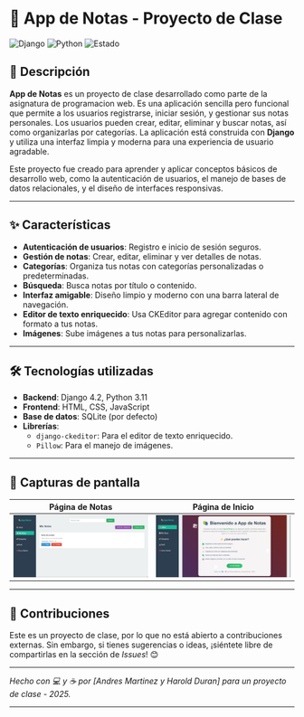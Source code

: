 # 📝 App de Notas - Proyecto de Clase

![Django](https://img.shields.io/badge/Django-4.2-green.svg) ![Python](https://img.shields.io/badge/Python-3.11-blue.svg) ![Estado](https://img.shields.io/badge/Estado-En_progreso-yellow.svg)

## 📖 Descripción

**App de Notas** es un proyecto de clase desarrollado como parte de la asignatura de programacion web. Es una aplicación sencilla pero funcional que permite a los usuarios registrarse, iniciar sesión, y gestionar sus notas personales. Los usuarios pueden crear, editar, eliminar y buscar notas, así como organizarlas por categorías. La aplicación está construida con **Django** y utiliza una interfaz limpia y moderna para una experiencia de usuario agradable.

Este proyecto fue creado para aprender y aplicar conceptos básicos de desarrollo web, como la autenticación de usuarios, el manejo de bases de datos relacionales, y el diseño de interfaces responsivas.

---

## ✨ Características

- **Autenticación de usuarios**: Registro e inicio de sesión seguros.
- **Gestión de notas**: Crear, editar, eliminar y ver detalles de notas.
- **Categorías**: Organiza tus notas con categorías personalizadas o predeterminadas.
- **Búsqueda**: Busca notas por título o contenido.
- **Interfaz amigable**: Diseño limpio y moderno con una barra lateral de navegación.
- **Editor de texto enriquecido**: Usa CKEditor para agregar contenido con formato a tus notas.
- **Imágenes**: Sube imágenes a tus notas para personalizarlas.

---

## 🛠️ Tecnologías utilizadas

- **Backend**: Django 4.2, Python 3.11
- **Frontend**: HTML, CSS, JavaScript
- **Base de datos**: SQLite (por defecto)
- **Librerías**:
  - `django-ckeditor`: Para el editor de texto enriquecido.
  - `Pillow`: Para el manejo de imágenes.

---

## 📸 Capturas de pantalla

| Página de Notas | Página de Inicio |
|-----------------|------------|
| ![Página de Notas](media/Notas.png) | ![Pagina de inicio](media/Inicio.png) |

---

## 🤝 Contribuciones

Este es un proyecto de clase, por lo que no está abierto a contribuciones externas. Sin embargo, si tienes sugerencias o ideas, ¡siéntete libre de compartirlas en la sección de *Issues*! 😊

---

*Hecho con 💻 y ☕ por [Andres Martinez y Harold Duran] para un proyecto de clase - 2025.*

---
